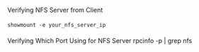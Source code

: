 ####
Verifying NFS Server from Client
####
    showmount -e your_nfs_server_ip
####
Verifying Which Port Using for NFS Server 
    rpcinfo -p | grep nfs
####
